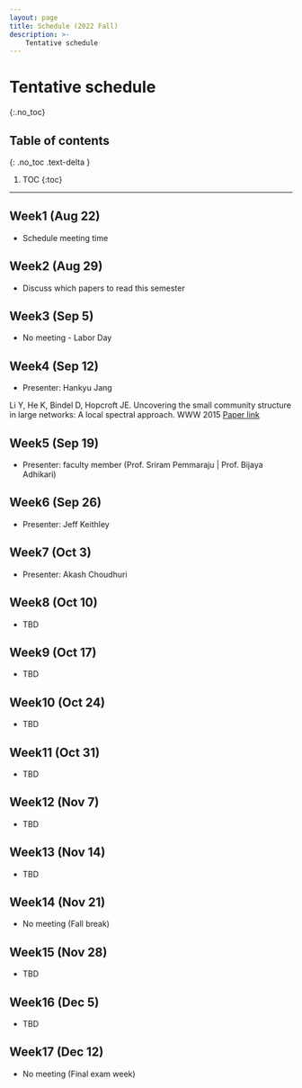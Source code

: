 ```yaml
---
layout: page
title: Schedule (2022 Fall)
description: >-
    Tentative schedule
---
```


# Tentative schedule
{:.no_toc}

## Table of contents
{: .no_toc .text-delta }

1. TOC
{:toc}

---

## Week1 (Aug 22)

- Schedule meeting time

## Week2 (Aug 29)

- Discuss which papers to read this semester

## Week3 (Sep 5)

- No meeting - Labor Day

## Week4 (Sep 12)

- Presenter: Hankyu Jang

Li Y, He K, Bindel D, Hopcroft JE. Uncovering the small community structure in large networks: A local spectral approach. WWW 2015
[Paper link](https://arxiv.org/pdf/1509.07715.pdf)

## Week5 (Sep 19)

- Presenter: faculty member (Prof. Sriram Pemmaraju | Prof. Bijaya Adhikari)

## Week6 (Sep 26)

- Presenter: Jeff Keithley

## Week7 (Oct 3)

- Presenter: Akash Choudhuri

## Week8 (Oct 10)

- TBD

## Week9 (Oct 17)

- TBD

## Week10 (Oct 24)

- TBD

## Week11 (Oct 31)

- TBD

## Week12 (Nov 7)

- TBD

## Week13 (Nov 14)

- TBD

## Week14 (Nov 21)

- No meeting (Fall break)

## Week15 (Nov 28)

- TBD

## Week16 (Dec 5)

- TBD

## Week17 (Dec 12)

- No meeting (Final exam week)
